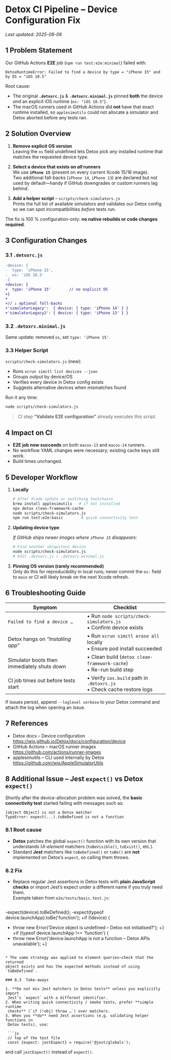# Detox CI Pipeline – Device Configuration Fix

_Last updated: 2025-08-06_

## 1  Problem Statement

Our GitHub Actions **E2E** job (`npm run test:e2e:minimal`) failed with:

```
DetoxRuntimeError: Failed to find a device by type = "iPhone 15" and by OS = "iOS 18.5"
```

Root cause:

* The original **`.detoxrc.js`** & **`.detoxrc.minimal.js`** pinned **both** the
  device _and_ an explicit iOS runtime (`os: "iOS 18.5"`).
* The macOS runners used in GitHub Actions did **not** have that exact runtime
  installed, so `applesimutils` could not allocate a simulator and Detox
  aborted before any tests ran.

## 2  Solution Overview

1. **Remove explicit OS version**  
   Leaving the `os` field undefined lets Detox pick _any_ installed runtime that
   matches the requested device type.

2. **Select a device that exists on _all_ runners**  
   We use **`iPhone 15`** (present on every current Xcode 15/16 image).  
   Two additional fall-backs (`iPhone 14`, `iPhone 13`) are declared but not used
   by default—handy if GitHub downgrades or custom runners lag behind.

3. **Add a helper script** – `scripts/check-simulators.js`  
   Prints the full list of available simulators and validates our Detox config
   so we can spot incompatibilities _before_ tests run.

The fix is 100 % configuration-only: **no native rebuilds or code changes
required**.

## 3  Configuration Changes

### 3.1 `.detoxrc.js`

```diff
-device: {
-  type: 'iPhone 15',
-  os: 'iOS 18.5'
-}
+device: {
+  type: 'iPhone 15'        // no explicit OS
+}
+
+// ↓ optional fall-backs
+'simulatorLegacy':  { device: { type: 'iPhone 14' } }
+'simulatorLegacy2': { device: { type: 'iPhone 13' } }
```

### 3.2 `.detoxrc.minimal.js`

Same update: removed `os`, set `type: 'iPhone 15'`.

### 3.3 Helper Script

`scripts/check-simulators.js` (new):

* Runs `xcrun simctl list devices --json`
* Groups output by device/OS
* Verifies every device in Detox config exists
* Suggests alternative devices when mismatches found

Run it any time:

```bash
node scripts/check-simulators.js
```

> CI step **“Validate E2E configuration”** already executes this script.

## 4  Impact on CI

* **E2E job now succeeds** on both `macos-13` and `macos-14` runners.
* No workflow YAML changes were necessary; existing cache keys still work.
* Build times unchanged.

## 5  Developer Workflow

1. **Locally**

   ```bash
   # After Xcode update or switching toolchains
   brew install applesimutils   # if not installed
   npx detox clean-framework-cache
   node scripts/check-simulators.js
   npm run test:e2e:basic        # quick connectivity test
   ```

2. **Updating device type**

   *If GitHub ships newer images where `iPhone 15` disappears:*

   ```bash
   # Find another ubiquitous device
   node scripts/check-simulators.js
   # Edit .detoxrc.js / .detoxrc.minimal.js
   ```

3. **Pinning OS version (rarely recommended)**  
   Only do this for reproducibility in local runs; never commit the
   `os:` field to `main` or CI will likely break on the next Xcode refresh.

## 6  Troubleshooting Guide

| Symptom                                            | Checklist                                                                 |
|----------------------------------------------------|---------------------------------------------------------------------------|
| `Failed to find a device …`                        | • Run `node scripts/check-simulators.js` <br>• Confirm device exists      |
| Detox hangs on *“Installing app”*                  | • Run `xcrun simctl erase all` locally <br>• Ensure pod install succeeded |
| Simulator boots then immediately shuts down        | • Clean build (`detox clean-framework-cache`) <br>• Re-run build step     |
| CI job times out before tests start                | • Verify `ios.build` path in `.detoxrc.js` <br>• Check cache restore logs |

If issues persist, append `--loglevel verbose` to your Detox command and
attach the log when opening an issue.

## 7  References

* Detox docs – Device configuration  
  https://wix.github.io/Detox/docs/configuration/device
* GitHub Actions – macOS runner images  
  https://github.com/actions/runner-images
* applesimutils – CLI used internally by Detox  
  https://github.com/wix/AppleSimulatorUtils

## 8  Additional Issue – Jest `expect()` vs Detox `expect()`

Shortly after the device-allocation problem was solved, the **basic
connectivity test** started failing with messages such as:

```
[object Object] is not a Detox matcher
TypeError: expect(...).toBeDefined is not a function
```

### 8.1  Root cause

* **Detox** patches the global `expect()` function with its own version that
  understands *UI-element* matchers (`toBeVisible()`, `toExist()`, etc.).
* Standard **Jest** matchers like `toBeDefined()` or `toBe()` are **not**
  implemented on Detox’s `expect`, so calling them throws.

### 8.2  Fix

* Replace regular Jest assertions in Detox tests with **plain JavaScript
  checks** or import Jest’s expect under a different name if you truly need
  them.  
  Example taken from `e2e/tests/basic.test.js`:

  ```diff
-expect(device).toBeDefined();
-expect(typeof device.launchApp).toBe('function');
+if (!device) {
+  throw new Error('Device object is undefined – Detox not initialised?');
+}
+if (typeof device.launchApp !== 'function') {
+  throw new Error('device.launchApp is not a function – Detox APIs unavailable');
+}
  ```

* The same strategy was applied to element queries—check that the returned
  object exists and has the expected methods instead of using `toBeDefined`.

### 8.3  Take-aways

1. **Do not mix Jest matchers in Detox tests** unless you explicitly import
   Jest’s `expect` with a different identifier.
2. When writing quick connectivity / smoke tests, prefer **simple runtime
   checks** (`if (!obj) throw …`) over matchers.
3. When you **do** need Jest assertions (e.g. validating helper functions in
   Detox tests), use:

   ```js
   // top of the test file
   const {expect: jestExpect} = require('@jest/globals');
   ```

   and call `jestExpect()` instead of `expect()`.
